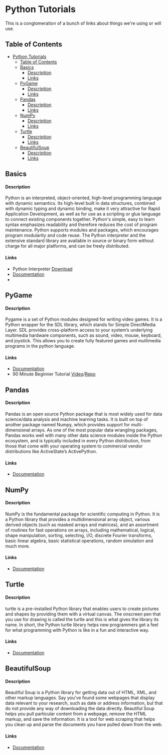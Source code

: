 # Python Tutorials
This is a conglomeration of a bunch of links about things we're using or will use.
 
 
## Table of Contents
- [Python Tutorials](#python-tutorials)
  - [Table of Contents](#table-of-contents)
  - [Basics](#basics)
      - [Description](#description)
      - [Links](#links)
  - [PyGame](#pygame)
      - [Description](#description-1)
      - [Links](#links-1)
  - [Pandas](#pandas)
      - [Description](#description-2)
      - [Links](#links-2)
  - [NumPy](#numpy)
      - [Description](#description-3)
      - [Links](#links-3)
  - [Turtle](#turtle)
      - [Description](#description-4)
      - [Links](#links-4)
  - [BeautifulSoup](#beautifulsoup)
      - [Description](#description-5)
      - [Links](#links-5)
 
 
 
 
## Basics
#### Description
Python is an interpreted, object-oriented, high-level programming language with dynamic semantics. Its high-level built in data structures, combined with dynamic typing and dynamic binding, make it very attractive for Rapid Application Development, as well as for use as a scripting or glue language to connect existing components together. Python's simple, easy to learn syntax emphasizes readability and therefore reduces the cost of program maintenance. Python supports modules and packages, which encourages program modularity and code reuse. The Python interpreter and the extensive standard library are available in source or binary form without charge for all major platforms, and can be freely distributed.
#### Links
- Python Interpreter [Download](https://www.python.org/downloads/)
- [Documentation](https://docs.python.org/)
-
 
## PyGame
#### Description
Pygame is a set of Python modules designed for writing video games. It is a Python wrapper for the SDL library, which stands for Simple DirectMedia Layer. SDL provides cross-platform access to your system’s underlying multimedia hardware components, such as sound, video, mouse, keyboard, and joystick. This allows you to create fully featured games and multimedia programs in the python language.
#### Links
- [Documentation](https://www.pygame.org/docs/)
- 90 Minute Beginner Tutorial [Video](https://www.youtube.com/watch?v=jO6qQDNa2UY)/[Repo](https://github.com/techwithtim/PygameForBeginners.git)
 
## Pandas
#### Description
Pandas is an open source Python package that is most widely used for data science/data analysis and machine learning tasks. It is built on top of another package named Numpy, which provides support for multi-dimensional arrays. As one of the most popular data wrangling packages, Pandas works well with many other data science modules inside the Python ecosystem, and is typically included in every Python distribution, from those that come with your operating system to commercial vendor distributions like ActiveState’s ActivePython.
#### Links
- [Documentation](https://pandas.pydata.org/docs/)
 
## NumPy
#### Description
NumPy is the fundamental package for scientific computing in Python. It is a Python library that provides a multidimensional array object, various derived objects (such as masked arrays and matrices), and an assortment of routines for fast operations on arrays, including mathematical, logical, shape manipulation, sorting, selecting, I/O, discrete Fourier transforms, basic linear algebra, basic statistical operations, random simulation and much more.
#### Links
- [Documentation](https://numpy.org/doc/)
 
## Turtle
#### Description
turtle is a pre-installed Python library that enables users to create pictures and shapes by providing them with a virtual canvas. The onscreen pen that you use for drawing is called the turtle and this is what gives the library its name. In short, the Python turtle library helps new programmers get a feel for what programming with Python is like in a fun and interactive way.
#### Links
- [Documentation](https://docs.python.org/3/library/turtle.html)
 
## BeautifulSoup
#### Description
Beautiful Soup is a Python library for getting data out of HTML, XML, and other markup languages. Say you’ve found some webpages that display data relevant to your research, such as date or address information, but that do not provide any way of downloading the data directly. Beautiful Soup helps you pull particular content from a webpage, remove the HTML markup, and save the information. It is a tool for web scraping that helps you clean up and parse the documents you have pulled down from the web.
#### Links
- [Documentation](https://www.crummy.com/software/BeautifulSoup/bs4/doc/)
